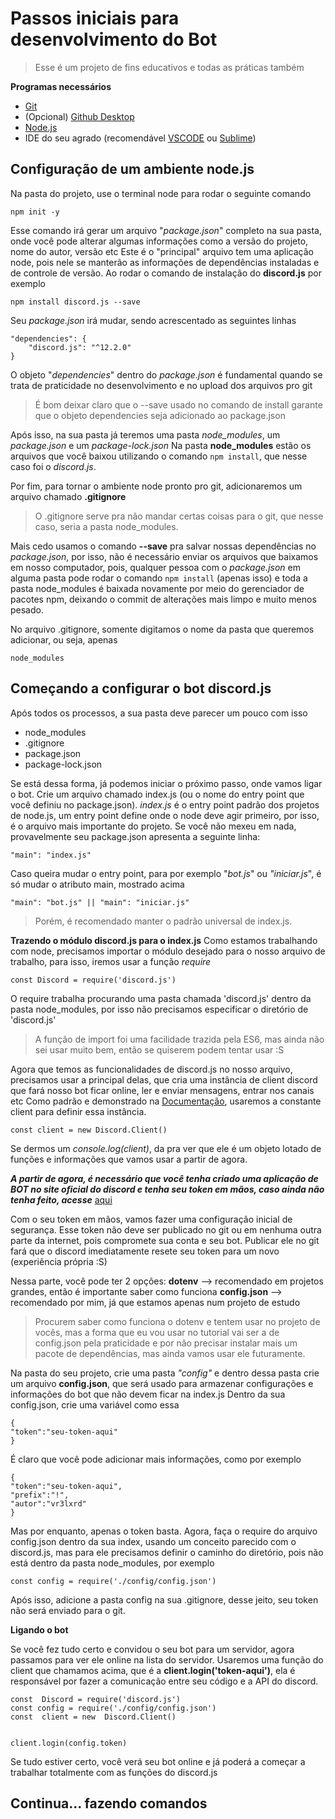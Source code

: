 # Passos iniciais para desenvolvimento do Bot

> Esse é um projeto de fins educativos e todas as práticas também

**Programas necessários**

 - [Git](https://git-scm.com)
 - (Opcional) [Github Desktop](https://desktop.github.com)
 - [Node.js](https://nodejs.org/en/)
 - IDE do seu agrado (recomendável [VSCODE](https://code.visualstudio.com) ou [Sublime](https://www.sublimetext.com))

## **Configuração de um ambiente node.js**

Na pasta do projeto, use o terminal node para rodar o seguinte comando
	

    npm init -y
    
   Esse comando irá gerar um arquivo "*package.json*" completo na sua pasta, onde você pode alterar algumas informações como a versão do projeto, nome do autor, versão etc
   Este é o "principal" arquivo tem uma aplicação node, pois nele se manterão as informações de dependências instaladas e de controle de versão.
   Ao rodar o comando de instalação do **discord.js** por exemplo
   

    npm install discord.js --save
Seu *package.json* irá mudar, sendo acrescentado as seguintes linhas

    "dependencies": {
	    "discord.js": "^12.2.0"
	}
O objeto "*dependencies*" dentro do *package.json* é fundamental quando se trata de praticidade no desenvolvimento e no upload dos arquivos pro git

> É bom deixar claro que o --save usado no comando de install garante que o objeto dependencies seja adicionado ao package.json

Após isso, na sua pasta já teremos uma pasta *node_modules*, um *package.json* e um *package-lock.json*
Na pasta **node_modules** estão os arquivos que você baixou utilizando o comando `npm install`, que nesse caso foi o *discord.js*.

Por fim, para tornar o ambiente node pronto pro git, adicionaremos um arquivo chamado **.gitignore**

> O .gitignore serve pra não mandar certas coisas para o git, que nesse
> caso, seria a pasta node_modules.

Mais cedo usamos o comando **--save** pra salvar nossas dependências no *package.json*, por isso, não é necessário enviar os arquivos que baixamos em nosso computador, pois, qualquer pessoa com o *package.json* em alguma pasta pode rodar o comando `npm install` (apenas isso) e toda a pasta node_modules é baixada novamente por meio do gerenciador de pacotes npm, deixando o commit de alterações mais limpo e muito menos pesado.

No arquivo .gitignore, somente digitamos o nome da pasta que queremos adicionar, ou seja, apenas

    node_modules



## Começando a configurar o bot discord.js
Após todos os processos, a sua pasta deve parecer um pouco com isso

 - node_modules
 - .gitignore
 - package.json
 - package-lock.json
 
 Se está dessa forma, já podemos iniciar o próximo passo, onde vamos ligar o bot.
Crie um arquivo chamado index.js (ou o nome do entry point que você definiu no package.json). 
*index.js* é o entry point padrão dos projetos de node.js, um entry point define onde o node deve agir primeiro, por isso, é o arquivo mais importante do projeto. Se você não mexeu em nada, provavelmente seu package.json apresenta a seguinte linha:

    "main": "index.js"
Caso queira mudar o entry point, para por exemplo "*bot.js*" ou *"iniciar.js*", é só mudar o atributo main, mostrado acima

    "main": "bot.js" || "main": "iniciar.js"

> Porém, é recomendado manter o padrão universal de index.js.

**Trazendo o módulo discord.js para o index.js**
Como estamos trabalhando com node, precisamos importar o módulo desejado para o nosso arquivo de trabalho, para isso, iremos usar a função *require*

    const Discord = require('discord.js') 
O require trabalha procurando uma pasta chamada 'discord.js' dentro da pasta node_modules, por isso não precisamos especificar o diretório de 'discord.js'

> A função de import foi uma facilidade trazida pela ES6, mas ainda não sei usar muito bem, então se quiserem podem tentar usar :S

Agora que temos as funcionalidades de discord.js no nosso arquivo, precisamos usar a principal delas, que cria uma instância de client discord que fará nosso bot ficar online, ler e enviar mensagens, entrar nos canais etc
Como padrão e demonstrado na [Documentação](https://discord.js.org/#/), usaremos a constante client para definir essa instância.

    const client = new Discord.Client()
Se dermos um *console.log(client)*, da pra ver que ele é um objeto lotado de funções e informações que vamos usar a partir de agora.

***A partir de agora, é necessário que você tenha criado uma aplicação de BOT no site oficial do discord e tenha seu token em mãos, caso ainda não tenha feito, acesse*** [aqui](https://discord.com/developers/applications)

Com o seu token em mãos, vamos fazer uma configuração inicial de segurança. Esse token não deve ser publicado no git ou em nenhuma outra parte da internet, pois compromete sua conta e seu bot. Publicar ele no git fará que o discord imediatamente resete seu token para um novo (experiência própria :S)

Nessa parte, você pode ter 2 opções:
**dotenv** --> recomendado em projetos grandes, então é importante saber como funciona
**config.json** --> recomendado por mim, já que estamos apenas num projeto de estudo

> Procurem saber como funciona o dotenv e tentem usar no projeto de
> vocês, mas a forma que eu vou usar no tutorial vai  ser a de
> config.json pela praticidade e por não precisar instalar mais um
> pacote de dependências, mas ainda vamos usar ele futuramente.

Na pasta do seu projeto, crie uma pasta *"config"* e dentro dessa pasta crie um arquivo **config.json**, que será usado para armazenar configurações e informações do bot que não devem ficar na index.js
Dentro da sua config.json, crie uma variável como essa

    {
    "token":"seu-token-aqui"
    }

É claro que você pode adicionar mais informações, como por exemplo

    {
    "token":"seu-token-aqui",
    "prefix":"!",
    "autor":"vr3lxrd"
    }

Mas por enquanto, apenas o token basta. Agora, faça o require do arquivo config.json dentro da sua index, usando um conceito parecido com o discord.js, mas para ele precisamos definir o caminho do diretório, pois não está dentro da pasta node_modules, por exemplo

    const config = require('./config/config.json')

Após isso, adicione a pasta config na sua .gitignore, desse jeito, seu token não será enviado para o git.

**Ligando o bot**

Se você fez tudo certo e convidou o seu bot para um servidor, agora passamos para ver ele online na lista do servidor.
Usaremos uma função do client que chamamos acima, que é a **client.login('token-aqui')**, ela é responsável por fazer a comunicação entre seu código e a API do discord.

    const  Discord = require('discord.js')
    const config = require('./config/config.json')
    const  client = new  Discord.Client()
    
  
    client.login(config.token)

Se tudo estiver certo, você verá seu bot online e já poderá a começar a trabalhar totalmente com as funções do discord.js

## Continua... fazendo comandos